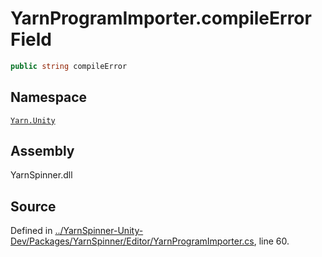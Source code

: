 <!-- This file was generated by a tool. Do not edit this file by hand. -->

# YarnProgramImporter.compileError Field


```csharp
public string compileError
```



## Namespace
[`Yarn.Unity`](/api/csharp/yarn.unity/README.md)

## Assembly
YarnSpinner.dll

## Source
Defined in [../YarnSpinner-Unity-Dev/Packages/YarnSpinner/Editor/YarnProgramImporter.cs](https://github.com/YarnSpinnerTool/YarnSpinner-Unity//blob/develop/Editor/YarnProgramImporter.cs#L60), line 60.
